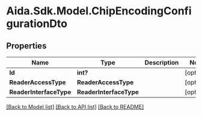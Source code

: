 # Aida.Sdk.Model.ChipEncodingConfigurationDto

## Properties

Name | Type | Description | Notes
------------ | ------------- | ------------- | -------------
**Id** | **int?** |  | [optional] 
**ReaderAccessType** | **ReaderAccessType** |  | [optional] 
**ReaderInterfaceType** | **ReaderInterfaceType** |  | [optional] 

[[Back to Model list]](../README.md#documentation-for-models) [[Back to API list]](../README.md#documentation-for-api-endpoints) [[Back to README]](../README.md)


